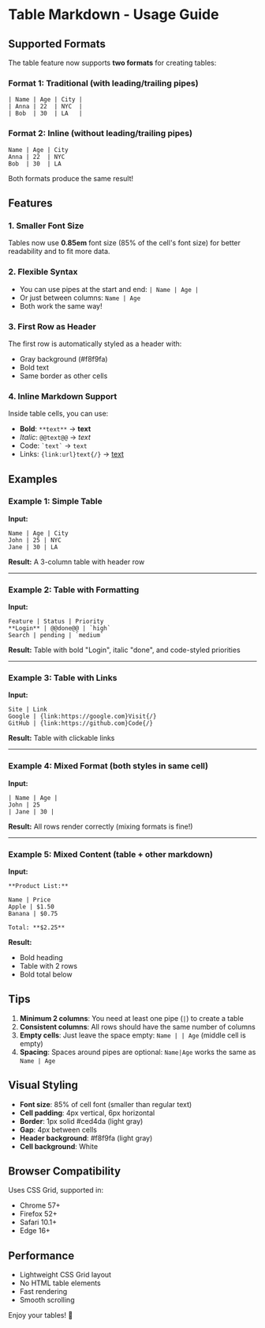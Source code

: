 # Table Markdown - Usage Guide

## Supported Formats

The table feature now supports **two formats** for creating tables:

### Format 1: Traditional (with leading/trailing pipes)
```
| Name | Age | City |
| Anna | 22  | NYC  |
| Bob  | 30  | LA   |
```

### Format 2: Inline (without leading/trailing pipes)
```
Name | Age | City
Anna | 22  | NYC
Bob  | 30  | LA
```

Both formats produce the same result!

## Features

### 1. Smaller Font Size
Tables now use **0.85em** font size (85% of the cell's font size) for better readability and to fit more data.

### 2. Flexible Syntax
- You can use pipes at the start and end: `| Name | Age |`
- Or just between columns: `Name | Age`
- Both work the same way!

### 3. First Row as Header
The first row is automatically styled as a header with:
- Gray background (#f8f9fa)
- Bold text
- Same border as other cells

### 4. Inline Markdown Support
Inside table cells, you can use:
- **Bold**: `**text**` → **text**
- *Italic*: `@@text@@` → *text*
- Code: `` `text` `` → `text`
- Links: `{link:url}text{/}` → [text](url)

## Examples

### Example 1: Simple Table
**Input:**
```
Name | Age | City
John | 25 | NYC
Jane | 30 | LA
```

**Result:** A 3-column table with header row

---

### Example 2: Table with Formatting
**Input:**
```
Feature | Status | Priority
**Login** | @@done@@ | `high`
Search | pending | `medium`
```

**Result:** Table with bold "Login", italic "done", and code-styled priorities

---

### Example 3: Table with Links
**Input:**
```
Site | Link
Google | {link:https://google.com}Visit{/}
GitHub | {link:https://github.com}Code{/}
```

**Result:** Table with clickable links

---

### Example 4: Mixed Format (both styles in same cell)
**Input:**
```
| Name | Age |
John | 25
| Jane | 30 |
```

**Result:** All rows render correctly (mixing formats is fine!)

---

### Example 5: Mixed Content (table + other markdown)
**Input:**
```
**Product List:**

Name | Price
Apple | $1.50
Banana | $0.75

Total: **$2.25**
```

**Result:** 
- Bold heading
- Table with 2 rows
- Bold total below

## Tips

1. **Minimum 2 columns**: You need at least one pipe (`|`) to create a table
2. **Consistent columns**: All rows should have the same number of columns
3. **Empty cells**: Just leave the space empty: `Name | | Age` (middle cell is empty)
4. **Spacing**: Spaces around pipes are optional: `Name|Age` works the same as `Name | Age`

## Visual Styling

- **Font size**: 85% of cell font (smaller than regular text)
- **Cell padding**: 4px vertical, 6px horizontal
- **Border**: 1px solid #ced4da (light gray)
- **Gap**: 4px between cells
- **Header background**: #f8f9fa (light gray)
- **Cell background**: White

## Browser Compatibility

Uses CSS Grid, supported in:
- Chrome 57+
- Firefox 52+
- Safari 10.1+
- Edge 16+

## Performance

- Lightweight CSS Grid layout
- No HTML table elements
- Fast rendering
- Smooth scrolling

Enjoy your tables! 🎉
